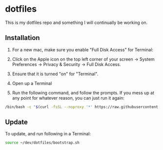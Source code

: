# dotfiles

This is my dotfiles repo and something I will continually be working on.

## Installation

1. For a new mac, make sure you enable "Full Disk Access" for Terminal: 
  1. Click on the Apple icon on the top left corner of your screen -> System Preferences -> Privacy & Security -> Full Disk Access.
  2. Ensure that it is turned "on" for "Terminal".

2. Open up a Terminal
3. Run the following command, and follow the prompts. If you mess up at any point for whatever reason, you can just run it again:

```sh
/bin/bash -c "$(curl -fsSL --noproxy '*' https://raw.githubusercontent.com/urban/dotfiles/refs/heads/master/bootstrap.sh)"
```

## Update

To update, and run following in a Terminal:

```sh
source ~/dev/dotfiles/bootstrap.sh
```
